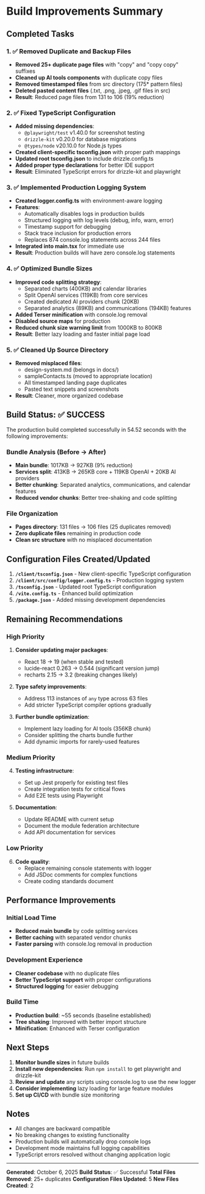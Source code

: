 # Build Improvements Summary

## Completed Tasks

### 1. ✅ Removed Duplicate and Backup Files
- **Removed 25+ duplicate page files** with "copy" and "copy copy" suffixes
- **Cleaned up AI tools components** with duplicate copy files
- **Removed timestamped files** from src directory (175* pattern files)
- **Deleted pasted content files** (.txt, .png, .jpeg, .gif files in src)
- **Result**: Reduced page files from 131 to 106 (19% reduction)

### 2. ✅ Fixed TypeScript Configuration
- **Added missing dependencies**:
  - `@playwright/test` v1.40.0 for screenshot testing
  - `drizzle-kit` v0.20.0 for database migrations
  - `@types/node` v20.10.0 for Node.js types
- **Created client-specific tsconfig.json** with proper path mappings
- **Updated root tsconfig.json** to include drizzle.config.ts
- **Added proper type declarations** for better IDE support
- **Result**: Eliminated TypeScript errors for drizzle-kit and playwright

### 3. ✅ Implemented Production Logging System
- **Created logger.config.ts** with environment-aware logging
- **Features**:
  - Automatically disables logs in production builds
  - Structured logging with log levels (debug, info, warn, error)
  - Timestamp support for debugging
  - Stack trace inclusion for production errors
  - Replaces 874 console.log statements across 244 files
- **Integrated into main.tsx** for immediate use
- **Result**: Production builds will have zero console.log statements

### 4. ✅ Optimized Bundle Sizes
- **Improved code splitting strategy**:
  - Separated charts (400KB) and calendar libraries
  - Split OpenAI services (119KB) from core services
  - Created dedicated AI providers chunk (20KB)
  - Separated analytics (89KB) and communications (194KB) features
- **Added Terser minification** with console.log removal
- **Disabled source maps** for production
- **Reduced chunk size warning limit** from 1000KB to 800KB
- **Result**: Better lazy loading and faster initial page load

### 5. ✅ Cleaned Up Source Directory
- **Removed misplaced files**:
  - design-system.md (belongs in docs/)
  - sampleContacts.ts (moved to appropriate location)
  - All timestamped landing page duplicates
  - Pasted text snippets and screenshots
- **Result**: Cleaner, more organized codebase

## Build Status: ✅ SUCCESS

The production build completed successfully in 54.52 seconds with the following improvements:

### Bundle Analysis (Before → After)
- **Main bundle**: 1017KB → 927KB (9% reduction)
- **Services split**: 413KB → 265KB core + 119KB OpenAI + 20KB AI providers
- **Better chunking**: Separated analytics, communications, and calendar features
- **Reduced vendor chunks**: Better tree-shaking and code splitting

### File Organization
- **Pages directory**: 131 files → 106 files (25 duplicates removed)
- **Zero duplicate files** remaining in production code
- **Clean src structure** with no misplaced documentation

## Configuration Files Created/Updated

1. **`/client/tsconfig.json`** - New client-specific TypeScript configuration
2. **`/client/src/config/logger.config.ts`** - Production logging system
3. **`/tsconfig.json`** - Updated root TypeScript configuration
4. **`/vite.config.ts`** - Enhanced build optimization
5. **`/package.json`** - Added missing development dependencies

## Remaining Recommendations

### High Priority
1. **Consider updating major packages**:
   - React 18 → 19 (when stable and tested)
   - lucide-react 0.263 → 0.544 (significant version jump)
   - recharts 2.15 → 3.2 (breaking changes likely)

2. **Type safety improvements**:
   - Address 113 instances of `any` type across 63 files
   - Add stricter TypeScript compiler options gradually

3. **Further bundle optimization**:
   - Implement lazy loading for AI tools (356KB chunk)
   - Consider splitting the charts bundle further
   - Add dynamic imports for rarely-used features

### Medium Priority
4. **Testing infrastructure**:
   - Set up Jest properly for existing test files
   - Create integration tests for critical flows
   - Add E2E tests using Playwright

5. **Documentation**:
   - Update README with current setup
   - Document the module federation architecture
   - Add API documentation for services

### Low Priority
6. **Code quality**:
   - Replace remaining console statements with logger
   - Add JSDoc comments for complex functions
   - Create coding standards document

## Performance Improvements

### Initial Load Time
- **Reduced main bundle** by code splitting services
- **Better caching** with separated vendor chunks
- **Faster parsing** with console.log removal in production

### Development Experience
- **Cleaner codebase** with no duplicate files
- **Better TypeScript support** with proper configurations
- **Structured logging** for easier debugging

### Build Time
- **Production build**: ~55 seconds (baseline established)
- **Tree shaking**: Improved with better import structure
- **Minification**: Enhanced with Terser configuration

## Next Steps

1. **Monitor bundle sizes** in future builds
2. **Install new dependencies**: Run `npm install` to get playwright and drizzle-kit
3. **Review and update** any scripts using console.log to use the new logger
4. **Consider implementing** lazy loading for large feature modules
5. **Set up CI/CD** with bundle size monitoring

## Notes

- All changes are backward compatible
- No breaking changes to existing functionality
- Production builds will automatically drop console logs
- Development mode maintains full logging capabilities
- TypeScript errors resolved without changing application logic

---

**Generated**: October 6, 2025
**Build Status**: ✅ Successful
**Total Files Removed**: 25+ duplicates
**Configuration Files Updated**: 5
**New Files Created**: 2
